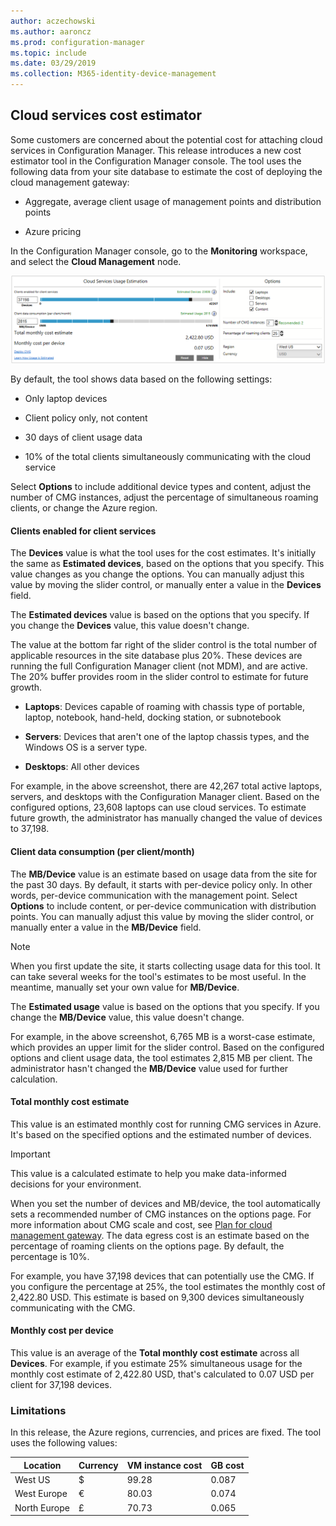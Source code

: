 ```yaml
---
author: aczechowski
ms.author: aaroncz
ms.prod: configuration-manager
ms.topic: include
ms.date: 03/29/2019
ms.collection: M365-identity-device-management
---
```


## <a name="bkmk_cmg"></a> Cloud services cost estimator

<!--3555774-->

Some customers are concerned about the potential cost for attaching cloud services in Configuration Manager. This release introduces a new cost estimator tool in the Configuration Manager console. The tool uses the following data from your site database to estimate the cost of deploying the cloud management gateway:  

- Aggregate, average client usage of management points and distribution points  

- Azure pricing  

In the Configuration Manager console, go to the **Monitoring** workspace, and select the **Cloud Management** node.  

![Screenshot of cloud services usage estimation tool](../../media/3555774-cmg-cost-estimator.png)

By default, the tool shows data based on the following settings:  

- Only laptop devices  

- Client policy only, not content  

- 30 days of client usage data  

- 10% of the total clients simultaneously communicating with the cloud service  

Select **Options** to include additional device types and content, adjust the number of CMG instances, adjust the percentage of simultaneous roaming clients, or change the Azure region.

#### Clients enabled for client services

The **Devices** value is what the tool uses for the cost estimates. It's initially the same as **Estimated devices**, based on the options that you specify. This value changes as you change the options. You can manually adjust this value by moving the slider control, or manually enter a value in the **Devices** field.

The **Estimated devices** value is based on the options that you specify. If you change the **Devices** value, this value doesn't change.

The value at the bottom far right of the slider control is the total number of applicable resources in the site database plus 20%. These devices are running the full Configuration Manager client (not MDM), and are active. The 20% buffer provides room in the slider control to estimate for future growth.

- **Laptops**: Devices capable of roaming with chassis type of portable, laptop, notebook, hand-held, docking station, or subnotebook  

- **Servers**: Devices that aren't one of the laptop chassis types, and the Windows OS is a server type.  

- **Desktops**: All other devices  

For example, in the above screenshot, there are 42,267 total active laptops, servers, and desktops with the Configuration Manager client. Based on the configured options, 23,608 laptops can use cloud services. To estimate future growth, the administrator has manually changed the value of devices to 37,198.

#### Client data consumption (per client/month)

The **MB/Device** value is an estimate based on usage data from the site for the past 30 days. By default, it starts with per-device policy only. In other words, per-device communication with the management point. Select **Options** to include content, or per-device communication with distribution points. You can manually adjust this value by moving the slider control, or manually enter a value in the **MB/Device** field.

> [!Note]  
> When you first update the site, it starts collecting usage data for this tool. It can take several weeks for the tool's estimates to be most useful. In the meantime, manually set your own value for **MB/Device**.  

The **Estimated usage** value is based on the options that you specify. If you change the **MB/Device** value, this value doesn't change.

<!-- The value at the bottom far right of the slider control is the total amount of data usage for all applicable resources. It defaults to 5,000 MB. When you include content, the tool increases this value to include the estimated amount of content. -->

For example, in the above screenshot, 6,765 MB is a worst-case estimate, which provides an upper limit for the slider control. Based on the configured options and client usage data, the tool estimates 2,815 MB per client. The administrator hasn't changed the **MB/Device** value used for further calculation.

#### Total monthly cost estimate

This value is an estimated monthly cost for running CMG services in Azure. It's based on the specified options and the estimated number of devices.

> [!Important]  
> This value is a calculated estimate to help you make data-informed decisions for your environment.  

When you set the number of devices and MB/device, the tool automatically sets a recommended number of CMG instances on the options page. For more information about CMG scale and cost, see [Plan for cloud management gateway](/sccm/core/clients/manage/cmg/plan-cloud-management-gateway#cost). The data egress cost is an estimate based on the percentage of roaming clients on the options page. By default, the percentage is 10%.

For example, you have 37,198 devices that can potentially use the CMG. If you configure the percentage at 25%, the tool estimates the monthly cost of 2,422.80 USD. This estimate is based on 9,300 devices simultaneously communicating with the CMG.

#### Monthly cost per device

This value is an average of the **Total monthly cost estimate** across all **Devices**. For example, if you estimate 25% simultaneous usage for the monthly cost estimate of 2,422.80 USD, that's calculated to 0.07 USD per client for 37,198 devices.


### Limitations

In this release, the Azure regions, currencies, and prices are fixed. The tool uses the following values:

|Location | Currency | VM instance cost | GB cost |
|---------|---------|---------|---------|
| West US | $ | 99.28 | 0.087 |
| West Europe | € | 80.03 | 0.074 |
| North Europe | £ | 70.73 | 0.065 |

